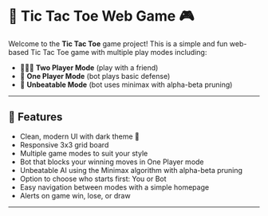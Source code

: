 # 🎉 Tic Tac Toe Web Game 🎮

Welcome to the **Tic Tac Toe** game project! This is a simple and fun web-based Tic Tac Toe game with multiple play modes including:

- 🧑‍🤝‍🧑 **Two Player Mode** (play with a friend)
- 🤖 **One Player Mode** (bot plays basic defense)
- 🧠 **Unbeatable Mode** (bot uses minimax with alpha-beta pruning)

---

## 🚀 Features

- Clean, modern UI with dark theme 🌙
- Responsive 3x3 grid board
- Multiple game modes to suit your style
- Bot that blocks your winning moves in One Player mode
- Unbeatable AI using the Minimax algorithm with alpha-beta pruning
- Option to choose who starts first: You or Bot
- Easy navigation between modes with a simple homepage
- Alerts on game win, lose, or draw

---

